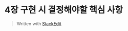 # 4장 구현 시 결정해야할 핵심 사항


> Written with [StackEdit](https://stackedit.io/).
<!--stackedit_data:
eyJoaXN0b3J5IjpbLTE1OTkyNzQwODNdfQ==
-->